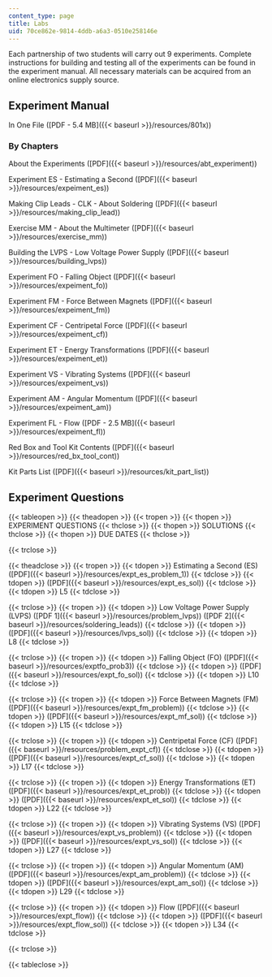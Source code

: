 ```yaml
---
content_type: page
title: Labs
uid: 70ce862e-9814-4ddb-a6a3-0510e258146e
---
```


Each partnership of two students will carry out 9 experiments. Complete instructions for building and testing all of the experiments can be found in the experiment manual. All necessary materials can be acquired from an online electronics supply source.

Experiment Manual
-----------------

In One File ([PDF - 5.4 MB]({{< baseurl >}}/resources/801x))

### By Chapters

About the Experiments ([PDF]({{< baseurl >}}/resources/abt_experiment))

Experiment ES - Estimating a Second ([PDF]({{< baseurl >}}/resources/expeiment_es))

Making Clip Leads - CLK - About Soldering ([PDF]({{< baseurl >}}/resources/making_clip_lead))

Exercise MM - About the Multimeter ([PDF]({{< baseurl >}}/resources/exercise_mm))

Building the LVPS - Low Voltage Power Supply ([PDF]({{< baseurl >}}/resources/building_lvps))

Experiment FO - Falling Object ([PDF]({{< baseurl >}}/resources/expeiment_fo))

Experiment FM - Force Between Magnets ([PDF]({{< baseurl >}}/resources/expeiment_fm))

Experiment CF - Centripetal Force ([PDF]({{< baseurl >}}/resources/expeiment_cf))

Experiment ET - Energy Transformations ([PDF]({{< baseurl >}}/resources/expeiment_et))

Experiment VS - Vibrating Systems ([PDF]({{< baseurl >}}/resources/expeiment_vs))

Experiment AM - Angular Momentum ([PDF]({{< baseurl >}}/resources/expeiment_am))

Experiment FL - Flow ([PDF - 2.5 MB]({{< baseurl >}}/resources/expeiment_fl))

Red Box and Tool Kit Contents ([PDF]({{< baseurl >}}/resources/red_bx_tool_cont))

Kit Parts List ([PDF]({{< baseurl >}}/resources/kit_part_list))

Experiment Questions
--------------------

{{< tableopen >}}
{{< theadopen >}}
{{< tropen >}}
{{< thopen >}}
EXPERIMENT QUESTIONS
{{< thclose >}}
{{< thopen >}}
SOLUTIONS
{{< thclose >}}
{{< thopen >}}
DUE DATES
{{< thclose >}}

{{< trclose >}}

{{< theadclose >}}
{{< tropen >}}
{{< tdopen >}}
Estimating a Second (ES) ([PDF]({{< baseurl >}}/resources/expt_es_problem_1))
{{< tdclose >}}
{{< tdopen >}}
([PDF]({{< baseurl >}}/resources/expt_es_sol))
{{< tdclose >}}
{{< tdopen >}}
L5
{{< tdclose >}}

{{< trclose >}}
{{< tropen >}}
{{< tdopen >}}
Low Voltage Power Supply (LVPS) ([PDF 1]({{< baseurl >}}/resources/problem_lvps)) ([PDF 2]({{< baseurl >}}/resources/soldering_leads))
{{< tdclose >}}
{{< tdopen >}}
([PDF]({{< baseurl >}}/resources/lvps_sol))
{{< tdclose >}}
{{< tdopen >}}
L8
{{< tdclose >}}

{{< trclose >}}
{{< tropen >}}
{{< tdopen >}}
Falling Object (FO) ([PDF]({{< baseurl >}}/resources/exptfo_prob3))
{{< tdclose >}}
{{< tdopen >}}
([PDF]({{< baseurl >}}/resources/expt_fo_sol))
{{< tdclose >}}
{{< tdopen >}}
L10
{{< tdclose >}}

{{< trclose >}}
{{< tropen >}}
{{< tdopen >}}
Force Between Magnets (FM) ([PDF]({{< baseurl >}}/resources/expt_fm_problem))
{{< tdclose >}}
{{< tdopen >}}
([PDF]({{< baseurl >}}/resources/expt_mf_sol))
{{< tdclose >}}
{{< tdopen >}}
L15
{{< tdclose >}}

{{< trclose >}}
{{< tropen >}}
{{< tdopen >}}
Centripetal Force (CF) ([PDF]({{< baseurl >}}/resources/problem_expt_cf))
{{< tdclose >}}
{{< tdopen >}}
([PDF]({{< baseurl >}}/resources/expt_cf_sol))
{{< tdclose >}}
{{< tdopen >}}
L17
{{< tdclose >}}

{{< trclose >}}
{{< tropen >}}
{{< tdopen >}}
Energy Transformations (ET) ([PDF]({{< baseurl >}}/resources/expt_et_prob))
{{< tdclose >}}
{{< tdopen >}}
([PDF]({{< baseurl >}}/resources/expt_et_sol))
{{< tdclose >}}
{{< tdopen >}}
L22
{{< tdclose >}}

{{< trclose >}}
{{< tropen >}}
{{< tdopen >}}
Vibrating Systems (VS) ([PDF]({{< baseurl >}}/resources/expt_vs_problem))
{{< tdclose >}}
{{< tdopen >}}
([PDF]({{< baseurl >}}/resources/expt_vs_sol))
{{< tdclose >}}
{{< tdopen >}}
L27
{{< tdclose >}}

{{< trclose >}}
{{< tropen >}}
{{< tdopen >}}
Angular Momentum (AM) ([PDF]({{< baseurl >}}/resources/expt_am_problem))
{{< tdclose >}}
{{< tdopen >}}
([PDF]({{< baseurl >}}/resources/expt_am_sol))
{{< tdclose >}}
{{< tdopen >}}
L29
{{< tdclose >}}

{{< trclose >}}
{{< tropen >}}
{{< tdopen >}}
Flow ([PDF]({{< baseurl >}}/resources/expt_flow))
{{< tdclose >}}
{{< tdopen >}}
([PDF]({{< baseurl >}}/resources/expt_flow_sol))
{{< tdclose >}}
{{< tdopen >}}
L34
{{< tdclose >}}

{{< trclose >}}

{{< tableclose >}}